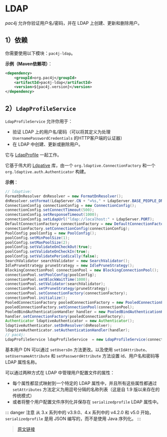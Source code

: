 # LDAP

*pac4j* 允许你验证用户名/密码，并在 LDAP 上创建、更新和删除用户。

## 1）依赖

你需要使用以下模块：`pac4j-ldap`。

**示例（Maven依赖项）**：

```xml
<dependency>
    <groupId>org.pac4j</groupId>
    <artifactId>pac4j-ldap</artifactId>
    <version>${pac4j.version}</version>
</dependency>
```

## 2）`LdapProfileService`

`LdapProfileService` 允许你用于：

- 验证 LDAP 上的用户名/密码（可以将其定义为处理 `UsernamePasswordCredentials` 的HTTP客户端的认证器）
- 在 LDAP 中创建、更新或删除用户。

它与 [LdapProfile](https://github.com/pac4j/pac4j/blob/master/pac4j-ldap/src/main/java/org/pac4j/ldap/profile/LdapProfile.java) 一起工作。

它基于伟大的 [Ldpative](http://www.ldaptive.org/) 库，由一个 `org.ldaptive.ConnectionFactory` 和一个 `org.ldaptive.auth.Authenticator` 构建。

**示例**：

```java
// ldaptive:
FormatDnResolver dnResolver = new FormatDnResolver();
dnResolver.setFormat(LdapServer.CN + "=%s," + LdapServer.BASE_PEOPLE_DN);
ConnectionConfig connectionConfig = new ConnectionConfig();
connectionConfig.setConnectTimeout(500);
connectionConfig.setResponseTimeout(1000);
connectionConfig.setLdapUrl("ldap://localhost:" + LdapServer.PORT);
DefaultConnectionFactory connectionFactory = new DefaultConnectionFactory();
connectionFactory.setConnectionConfig(connectionConfig);
PoolConfig poolConfig = new PoolConfig();
poolConfig.setMinPoolSize(1);
poolConfig.setMaxPoolSize(2);
poolConfig.setValidateOnCheckOut(true);
poolConfig.setValidateOnCheckIn(true);
poolConfig.setValidatePeriodically(false);
SearchValidator searchValidator = new SearchValidator();
IdlePruneStrategy pruneStrategy = new IdlePruneStrategy();
BlockingConnectionPool connectionPool = new BlockingConnectionPool();
connectionPool.setPoolConfig(poolConfig);
connectionPool.setBlockWaitTime(1000);
connectionPool.setValidator(searchValidator);
connectionPool.setPruneStrategy(pruneStrategy);
connectionPool.setConnectionFactory(connectionFactory);
connectionPool.initialize();
PooledConnectionFactory pooledConnectionFactory = new PooledConnectionFactory();
pooledConnectionFactory.setConnectionPool(connectionPool);
PooledBindAuthenticationHandler handler = new PooledBindAuthenticationHandler();
handler.setConnectionFactory(pooledConnectionFactory);
Authenticator ldaptiveAuthenticator = new Authenticator();
ldaptiveAuthenticator.setDnResolver(dnResolver);
ldaptiveAuthenticator.setAuthenticationHandler(handler);
// pac4j:
LdapProfileService ldapProfileService  = new LdapProfileService(connectionFactory, ldaptiveAuthenticator);
```

基本用户 DN 可以通过 `setUsersDn` 方法更改。以及使用 `setIdAttribute`、`setUsernameAttribute` 和 `setPasswordAttribute` 方法设置 id、用户名和密码等 LDAP 属性名称。

可以通过两种方式在 LDAP 中管理用户配置文件的属性：

- 每个属性都显式映射到一个特定的 LDAP 属性中，并且所有这些属性都通过 `setAttributes` 方法定义为用逗号分隔的名称列表（这是自 1.9 版以来存在的传统模式）
- 或者将整个用户配置文件序列化并保存在 `serializedprofile` LDAP 属性中。

::: danger 注意
从 3.x 系列中的 v3.9.0、4.x 系列中的 v4.2.0 和 v5.0 开始，`serializedprofile` 是用 JSON 编写的，而不是使用 Java 序列化。
:::

> [原文链接](https://www.pac4j.org/5.0.x/docs/authenticators/ldap.html)
